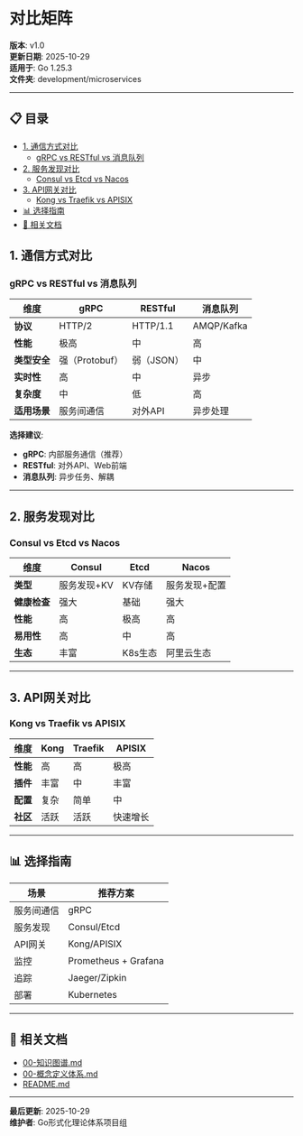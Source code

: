 ﻿# 对比矩阵

**版本**: v1.0  
**更新日期**: 2025-10-29  
**适用于**: Go 1.25.3  
**文件夹**: development/microservices

---

## 📋 目录


- [1. 通信方式对比](#1-通信方式对比)
  - [gRPC vs RESTful vs 消息队列](#grpc-vs-restful-vs-消息队列)
- [2. 服务发现对比](#2-服务发现对比)
  - [Consul vs Etcd vs Nacos](#consul-vs-etcd-vs-nacos)
- [3. API网关对比](#3-api网关对比)
  - [Kong vs Traefik vs APISIX](#kong-vs-traefik-vs-apisix)
- [📊 选择指南](#选择指南)
- [🔗 相关文档](#相关文档)

## 1. 通信方式对比

### gRPC vs RESTful vs 消息队列

| 维度 | gRPC | RESTful | 消息队列 |
|------|------|---------|---------|
| **协议** | HTTP/2 | HTTP/1.1 | AMQP/Kafka |
| **性能** | 极高 | 中 | 高 |
| **类型安全** | 强（Protobuf） | 弱（JSON） | 中 |
| **实时性** | 高 | 中 | 异步 |
| **复杂度** | 中 | 低 | 高 |
| **适用场景** | 服务间通信 | 对外API | 异步处理 |

**选择建议**:
- **gRPC**: 内部服务通信（推荐）
- **RESTful**: 对外API、Web前端
- **消息队列**: 异步任务、解耦

---

## 2. 服务发现对比

### Consul vs Etcd vs Nacos

| 维度 | Consul | Etcd | Nacos |
|------|--------|------|-------|
| **类型** | 服务发现+KV | KV存储 | 服务发现+配置 |
| **健康检查** | 强大 | 基础 | 强大 |
| **性能** | 高 | 极高 | 高 |
| **易用性** | 高 | 中 | 高 |
| **生态** | 丰富 | K8s生态 | 阿里云生态 |

---

## 3. API网关对比

### Kong vs Traefik vs APISIX

| 维度 | Kong | Traefik | APISIX |
|------|------|---------|--------|
| **性能** | 高 | 高 | 极高 |
| **插件** | 丰富 | 中 | 丰富 |
| **配置** | 复杂 | 简单 | 中 |
| **社区** | 活跃 | 活跃 | 快速增长 |

---

## 📊 选择指南

| 场景 | 推荐方案 |
|------|---------|
| 服务间通信 | gRPC |
| 服务发现 | Consul/Etcd |
| API网关 | Kong/APISIX |
| 监控 | Prometheus + Grafana |
| 追踪 | Jaeger/Zipkin |
| 部署 | Kubernetes |

---

## 🔗 相关文档

- [00-知识图谱.md](./00-知识图谱.md)
- [00-概念定义体系.md](./00-概念定义体系.md)
- [README.md](./README.md)

---

**最后更新**: 2025-10-29  
**维护者**: Go形式化理论体系项目组

